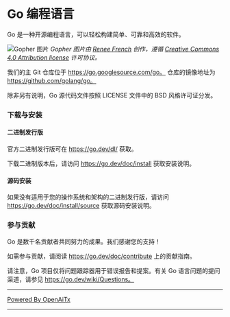 # Go 编程语言

Go 是一种开源编程语言，可以轻松构建简单、可靠和高效的软件。

![Gopher 图片](https://golang.org/doc/gopher/fiveyears.jpg)
*Gopher 图片由 [Renee French][rf] 创作，遵循 [Creative Commons 4.0 Attribution license][cc4-by] 许可协议。*

我们的主 Git 仓库位于 https://go.googlesource.com/go。
仓库的镜像地址为 https://github.com/golang/go。

除非另有说明，Go 源代码文件按照 LICENSE 文件中的 BSD 风格许可证分发。

### 下载与安装

#### 二进制发行版

官方二进制发行版可在 https://go.dev/dl/ 获取。

下载二进制版本后，请访问 https://go.dev/doc/install 获取安装说明。

#### 源码安装

如果没有适用于您的操作系统和架构的二进制发行版，请访问
https://go.dev/doc/install/source
获取源码安装说明。

### 参与贡献

Go 是数千名贡献者共同努力的成果。我们感谢您的支持！

如需参与贡献，请阅读 https://go.dev/doc/contribute 上的贡献指南。

请注意，Go 项目仅将问题跟踪器用于错误报告和提案。有关 Go 语言问题的提问渠道，请参见 https://go.dev/wiki/Questions。

[rf]: https://reneefrench.blogspot.com/
[cc4-by]: https://creativecommons.org/licenses/by/4.0/

---

[Powered By OpenAiTx](https://github.com/OpenAiTx/OpenAiTx)

---